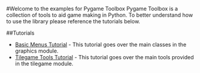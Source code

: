 #Welcome to the examples for Pygame Toolbox
Pygame Toolbox is a collection of tools to aid game making in Python. To better understand how to use the library please reference the tutorials below.

##Tutorials

* [Basic Menus Tutorial](./menu_example/menu_tutorial.md) - This tutorial goes over the main classes in the graphics module.
* [Tilegame Tools Tutorial](./tiletools_example/tilegame_tools_tutorial.md) - This tutorial goes over the main tools provided in the tilegame module.
